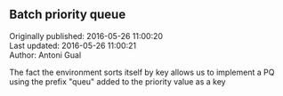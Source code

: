 ## Batch priority queue  
Originally published: 2016-05-26 11:00:20  
Last updated: 2016-05-26 11:00:21  
Author: Antoni Gual  
  
The fact the environment sorts itself by key allows us to implement a PQ using the prefix "queu" added to the priority value as a key